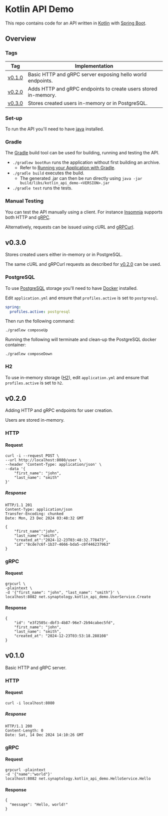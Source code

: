 # Kotlin API Demo

This repo contains code for an API written in [Kotlin](https://kotlinlang.org/)
with [Spring Boot](https://spring.io/projects/spring-boot).

## Overview

### Tags

| Tag               | Implementation                                                 | 
|-------------------|----------------------------------------------------------------|
| [v0.1.0](#v0.1.0) | Basic HTTP and gRPC server exposing hello world endpoints.     |
| [v0.2.0](#v0.2.0) | Adds HTTP and gRPC endpoints to create users stored in-memory. |
| [v0.3.0](#v0.3.0) | Stores created users in-memory or in PostgreSQL.               |


### Set-up

To run the API you'll need to have [java](https://www.oracle.com/uk/java/technologies/downloads/)
installed.

### Gradle

The [Gradle](https://gradle.org/) build tool can be used for building, running and testing the API.

* `./gradlew bootRun` runs the application without first building an archive.
  * Refer to [Running your Application with Gradle](https://docs.spring.io/spring-boot/gradle-plugin/running.html).
* `./gradle build` executes the build. 
  * The generated .jar can then be run directly using `java -jar build/libs/kotlin_api_demo-<VERSION>.jar` 
* `./gradle test` runs the tests.

### Manual Testing

You can test the API manually using a client. For instance
[Insomnia](https://insomnia.rest/download)
supports both HTTP and [gRPC](https://support.insomnia.rest/article/188-grpc#overview).

Alternatively, requests can be issued using cURL and
[gRPCurl](https://github.com/fullstorydev/grpcurl).

## <a name="v0.3.0"></a>v0.3.0

Stores created users either in-memory or in PostgreSQL.

The same cURL and gRPCurl requests as described for [v0.2.0](#v0.2.0) can be used.

### PostgreSQL

To use [PostgreSQL](https://www.postgresql.org/) storage you'll need to have 
[Docker](https://docs.docker.com/engine/install/) installed.

Edit `application.yml` and ensure that `profiles.active` is set to 
`postgresql`.

```yml
spring:
  profiles.active: postgresql
```

Then run the following command:

```shell
./gradlew composeUp
```

Running the following will terminate and clean-up the PostgreSQL docker 
container:

```shell
./gradlew composeDown
```

### H2

To use in-memory storage ([H2](https://www.h2database.com/html/main.html)),
edit `application.yml` and ensure that `profiles.active` is set to `h2`.

## <a name="v0.2.0"></a>v0.2.0

Adding HTTP and gRPC endpoints for user creation.

Users are stored in-memory.

### HTTP

#### Request

    curl -i --request POST \
    --url http://localhost:8080/user \
    --header 'Content-Type: application/json' \
    --data '{
        "first_name": "john",
        "last_name": "smith"
    }'

##### Response

    HTTP/1.1 201
    Content-Type: application/json
    Transfer-Encoding: chunked
    Date: Mon, 23 Dec 2024 03:48:32 GMT

    {
        "first_name":"john",
        "last_name":"smith",
        "created_at":"2024-12-23T03:48:32.778473",
        "id":"8cde7c6f-1b37-4666-bda5-c0f446237963"
    }

### gRPC

#### Request

    grpcurl \
    -plaintext \
    -d '{"first_name": "john", "last_name": "smith"}' \
    localhost:8082 net.synaptology.kotlin_api_demo.UserService.Create

#### Response

    {
        "id": "e3f2505c-dbf3-4b87-96e7-2b94cabec5fd",
        "first_name": "john",
        "last_name": "smith",
        "created_at": "2024-12-23T03:53:18.288108"
    }

## <a name="v0.1.0"></a>v0.1.0

Basic HTTP and gRPC server.

### HTTP

#### Request

    curl -i localhost:8080

##### Response

    HTTP/1.1 200
    Content-Length: 0
    Date: Sat, 14 Dec 2024 14:10:26 GMT

### gRPC

#### Request

    grpcurl -plaintext 
    -d '{"name":"world"}' 
    localhost:8082 net.synaptology.kotlin_api_demo.HelloService.Hello

#### Response

    {
      "message": "Hello, world!"
    }
